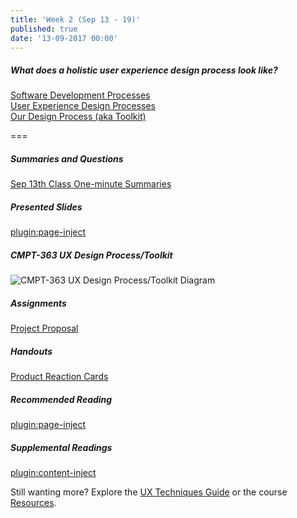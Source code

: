 ```yaml
---
title: 'Week 2 (Sep 13 - 19)'
published: true
date: '13-09-2017 00:00'
---
```


##### What does a holistic user experience design process look like?
[Software Development Processes](https://www.swipe.to/9967fp?p=2rXR1F3mH)  
[User Experience Design Processes](https://www.swipe.to/9967fp?p=bhT4QfB2J)  
[Our Design Process (aka Toolkit)](https://www.swipe.to/9967fp?p=1Mb9rDTJS)  

===

##### Summaries and Questions  
[Sep 13th Class One-minute Summaries](https://canvas.sfu.ca/courses/36662/assignments/267537)

##### Presented Slides  
[plugin:page-inject](/slide-decks/week-02)

##### CMPT-363 UX Design Process/Toolkit
![CMPT-363 UX Design Process/Toolkit Diagram](/images/ux-design-process-v4.png)

##### Assignments
[Project Proposal](https://canvas.sfu.ca/courses/36662/assignments/267529)   

##### Handouts
[Product Reaction Cards](https://canvas.sfu.ca/courses/36662/files/folder/Handouts/Product%20Reaction%20Cards)  

##### Recommended Reading  
[plugin:page-inject](/required-readings/week-02)

##### Supplemental Readings  
[plugin:content-inject](/ux-techniques-guide/what-does-a-holistic-user-experience-design-process-look-like/user-centered-design)   

Still wanting more? Explore the [UX Techniques Guide](../../ux-techniques-guide) or the course [Resources](../../resources).
